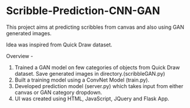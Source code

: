 # Scribble-Prediction-CNN-GAN

This project aims at predicting scribbles from canvas and also using GAN generated images.

Idea was inspired from Quick Draw dataset.


Overview - 
1. Trained a GAN model on few categories of objects from Quick Draw dataset. Save generated images in directory.(scribbleGAN.py)
2. Built a training model using a ConvNet Model (train.py).
3. Developed prediction model (server.py) which takes input from either canvas or GAN category dropdown. 
4. UI was created using HTML, JavaScript, JQuery and Flask App. 



